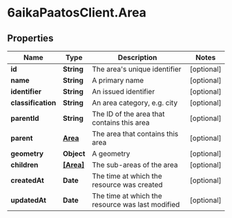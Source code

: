 # 6aikaPaatosClient.Area

## Properties
Name | Type | Description | Notes
------------ | ------------- | ------------- | -------------
**id** | **String** | The area&#39;s unique identifier | [optional] 
**name** | **String** | A primary name | [optional] 
**identifier** | **String** | An issued identifier | [optional] 
**classification** | **String** | An area category, e.g. city | [optional] 
**parentId** | **String** | The ID of the area that contains this area | [optional] 
**parent** | [**Area**](Area.md) | The area that contains this area | [optional] 
**geometry** | **Object** | A geometry | [optional] 
**children** | [**[Area]**](Area.md) | The sub-areas of the area | [optional] 
**createdAt** | **Date** | The time at which the resource was created | [optional] 
**updatedAt** | **Date** | The time at which the resource was last modified | [optional] 


